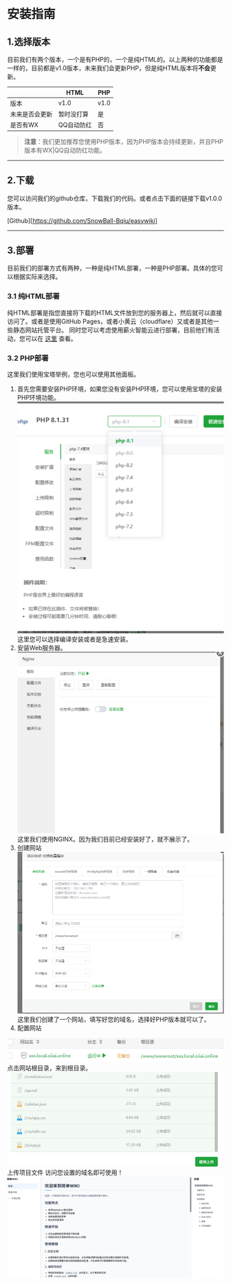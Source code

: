# 安装指南

## 1.选择版本
目前我们有两个版本，一个是有PHP的，一个是纯HTML的。以上两种的功能都是一样的，目前都是v1.0版本，未来我们会更新PHP，但是纯HTML版本将**不会**更新。

|                              |HTML                               | PHP                                |
|------------------------------|-----------------------------------|------------------------------------|
| 版本                         |          v1.0                        |     v1.0                               |
| 未来是否会更新                         |          暂时没打算                         |              是                      |
| 是否有WX|QQ自动防红                     |           否                        |                          是           |

> **注意**：我们更加推荐您使用PHP版本，因为PHP版本会持续更新，并且PHP版本有WX|QQ自动防红功能。

---

## 2.下载
您可以访问我们的github仓库，下载我们的代码。或者点击下面的链接下载v1.0.0版本。

[Github][https://github.com/SnowBall-Bqiu/easywiki]

---
## 3.部署
目前我们的部署方式有两种，一种是纯HTML部署，一种是PHP部署。具体的您可以根据实际来选择。
### 3.1 纯HTML部署
纯HTML部署是指您直接将下载的HTML文件放到您的服务器上，然后就可以直接访问了。或者是使用GitHub Pages，或者小黄云（cloudflare）又或者是其他一些静态网站托管平台。
同时您可以考虑使用薪火智能云进行部署，目前他们有活动，您可以在 [这里](https://www.xinhuo.ink) 查看。
### 3.2 PHP部署
这里我们使用宝塔举例，您也可以使用其他面板。
1. 首先您需要安装PHP环境，如果您没有安装PHP环境，您可以使用宝塔的安装PHP环境功能。
![alt text](image.png)
这里您可以选择编译安装或者是急速安装。
2. 安装Web服务器。
![NG](image-1.png)
这里我们使用NGINX。因为我们目前已经安装好了，就不展示了。
3. 创建网站
![alt text](image-2.png)
这里我们创建了一个网站，填写好您的域名，选择好PHP版本就可以了。
4. 配置网站

![alt text](image-3.png)
点击网站根目录，来到根目录。
![alt text](image-4.png)
上传项目文件
访问您设置的域名即可使用！
![alt text](image-5.png)
